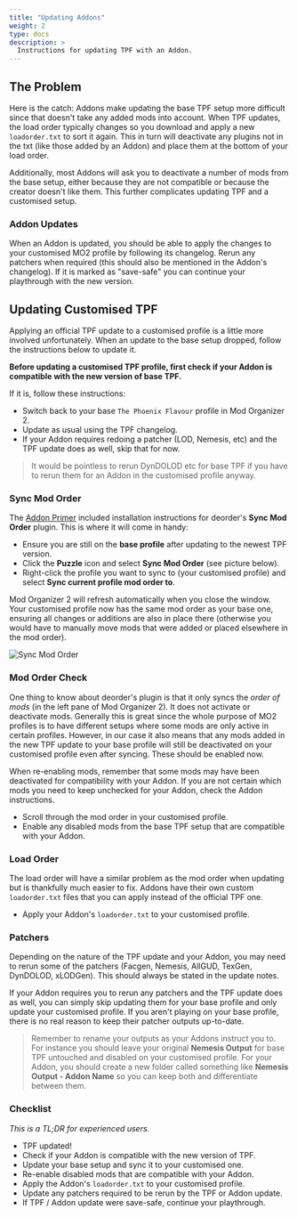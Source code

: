 ```yaml
---
title: "Updating Addons"
weight: 2
type: docs
description: >
  Instructions for updating TPF with an Addon.
---
```


## The Problem

Here is the catch: Addons make updating the base TPF setup more difficult since that doesn't take any added mods into account. When TPF updates, the load order typically changes so you download and apply a new `loadorder.txt` to sort it again. This in turn will deactivate any plugins not in the txt (like those added by an Addon) and place them at the bottom of your load order.

Additionally, most Addons will ask you to deactivate a number of mods from the base setup, either because they are not compatible or because the creator doesn't like them. This further complicates updating TPF and a customised setup.

### Addon Updates

When an Addon is updated, you should be able to apply the changes to your customised MO2 profile by following its changelog. Rerun any patchers when required (this should also be mentioned in the Addon's changelog). If it is marked as "save-safe" you can continue your playthrough with the new version.

## Updating Customised TPF

Applying an official TPF update to a customised profile is a little more involved unfortunately. When an update to the base setup dropped, follow the instructions below to update it.

**Before updating a customised TPF profile, first check if your Addon is compatible with the new version of base TPF.**

If it is, follow these instructions:

- Switch back to your base `The Phoenix Flavour` profile in Mod Organizer 2.
- Update as usual using the TPF changelog.
- If your Addon requires redoing a patcher (LOD, Nemesis, etc) and the TPF update does as well, skip that for now.

> It would be pointless to rerun DynDOLOD etc for base TPF if you have to rerun them for an Addon in the customised profile anyway.

### Sync Mod Order

The [Addon Primer](/tpf/tpf-addons/addon-primer) included installation instructions for deorder's **Sync Mod Order** plugin. This is where it will come in handy:

- Ensure you are still on the **base profile** after updating to the newest TPF version.
- Click the **Puzzle** icon and select **Sync Mod Order** (see picture below).
- Right-click the profile you want to sync to (your customised profile) and select **Sync current profile mod order to**.

Mod Organizer 2 will refresh automatically when you close the window. Your customised profile now has the same mod order as your base one, ensuring all changes or additions are also in place there (otherwise you would have to manually move mods that were added or placed elsewhere in the mod order).

![Sync Mod Order](/Pictures/tpf/tpf-addons/sync-mod-order.png)

### Mod Order Check

One thing to know about deorder's plugin is that it only syncs the *order of mods* (in the left pane of Mod Organizer 2). It does not activate or deactivate mods. Generally this is great since the whole purpose of MO2 profiles is to have different setups where some mods are only active in certain profiles. However, in our case it also means that any mods added in the new TPF update to your base profile will still be deactivated on your customised profile even after syncing. These should be enabled now.

When re-enabling mods, remember that some mods may have been deactivated for compatibility with your Addon. If you are not certain which mods you need to keep unchecked for your Addon, check the Addon instructions.

- Scroll through the mod order in your customised profile.
- Enable any disabled mods from the base TPF setup that are compatible with your Addon.

### Load Order

The load order will have a similar problem as the mod order when updating but is thankfully much easier to fix. Addons have their own custom `loadorder.txt` files that you can apply instead of the official TPF one.

- Apply your Addon's `loadorder.txt` to your customised profile.

### Patchers

Depending on the nature of the TPF update and your Addon, you may need to rerun some of the patchers (Facgen, Nemesis, AllGUD, TexGen, DynDOLOD, xLODGen). This should always be stated in the update notes.

If your Addon requires you to rerun any patchers and the TPF update does as well, you can simply skip updating them for your base profile and only update your customised profile. If you aren't playing on your base profile, there is no real reason to keep their patcher outputs up-to-date.

> Remember to rename your outputs as your Addons instruct you to. For instance you should leave your original **Nemesis Output** for base TPF untouched and disabled on your customised profile. For your Addon, you should create a new folder called something like **Nemesis Output - Addon Name** so you can keep both and differentiate between them.

### Checklist

*This is a TL;DR for experienced users.*

- TPF updated!
- Check if your Addon is compatible with the new version of TPF.
- Update your base setup and sync it to your customised one.
- Re-enable disabled mods that are compatible with your Addon.
- Apply the Addon's `loadorder.txt` to your customised profile.
- Update any patchers required to be rerun by the TPF or Addon update.
- If TPF / Addon update were save-safe, continue your playthrough.